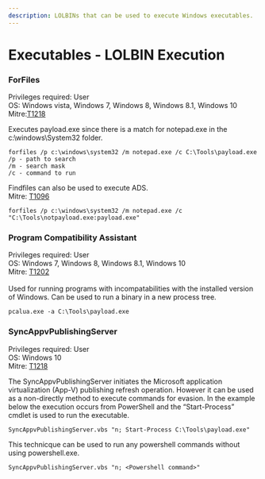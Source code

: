 ```yaml
---
description: LOLBINs that can be used to execute Windows executables.
---
```


# Executables - LOLBIN Execution

### ForFiles

Privileges required: User \
OS: Windows vista, Windows 7, Windows 8, Windows 8.1, Windows 10\
Mitre:[T1218](https://attack.mitre.org/wiki/Technique/T1218)

Executes payload.exe since there is a match for notepad.exe in the c:\windows\System32 folder.

```
forfiles /p c:\windows\system32 /m notepad.exe /c C:\Tools\payload.exe
/p - path to search
/m - search mask
/c - command to run
```

Findfiles can also be used to execute ADS.\
Mitre: [T1096](https://attack.mitre.org/techniques/T1096/)

```
forfiles /p c:\windows\system32 /m notepad.exe /c "C:\Tools\notpayload.exe:payload.exe"
```

### Program Compatibility Assistant

Privileges required: User \
OS: Windows 7, Windows 8, Windows 8.1, Windows 10\
Mitre: [T1202](https://attack.mitre.org/techniques/T1202/)\
\
Used for running programs with incompatabilities with the installed version of Windows. Can be used to run a binary in a new process tree.&#x20;

```
pcalua.exe -a C:\Tools\payload.exe
```

### SyncAppvPublishingServer

Privileges required: User \
OS: Windows 10\
Mitre: [T1218](https://attack.mitre.org/techniques/T1218/)

The SyncAppvPublishingServer initiates the Microsoft application virtualization (App-V) publishing refresh operation. However it can be used as a non-directly method to execute commands for evasion. In the example below the execution occurs from PowerShell and the “Start-Process” cmdlet is used to run the executable.

```
SyncAppvPublishingServer.vbs "n; Start-Process C:\Tools\payload.exe"
```

This technicque can be used to run any powershell commands without using powershell.exe.

```
SyncAppvPublishingServer.vbs "n; <Powershell command>"
```

&#x20;
